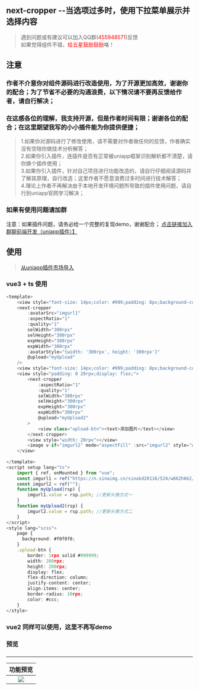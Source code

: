 
## next-cropper --当选项过多时，使用下拉菜单展示并选择内容

> 遇到问题或有建议可以加入QQ群(<font color=#f00>455948571</font>)反馈  
> 如果觉得组件不错，<font color=#f00>给五星鼓励鼓励</font>咯！


## 注意
	
### 作者不介意你对组件源码进行改造使用，为了开源更加高效，谢谢你的配合；为了节省不必要的沟通浪费，以下情况请不要再反馈给作者，请自行解决；
### 在这感各位的理解，我支持开源，但是作者时间有限；谢谢各位的配合；在这里期望我写的小小插件能为你提供便捷；
	
 >  1.如果你对源码进行了修改使用，请不需要对作者做任何的反馈，作者确实没有空陪你做技术分析解答；  
 >  2.如果你引入插件，连插件是否有正常被uniapp框架识别解析都不清楚，请你换个插件使用；  
 >  3.如果你引入插件，针对自己项目进行功能改造的，请自行仔细阅读源码并了解其原理，自行改造；这里作者不愿意浪费过多时间进行技术解答；  
 >  4.理论上作者不再解决由于本地开发环境问题所导致的插件使用问题，请自行到uniapp官网学习解决；

### 如果有使用问题请加群

注意：如果插件问题，请务必给一个完整的复现demo，谢谢配合；
[点击链接加入群聊前端开发（uniapp插件）】](https://qm.qq.com/q/S1bJzQfJAG)

## 使用

>[从uniapp插件市场导入](https://ext.dcloud.net.cn/plugin?name=next-cropper)

### vue3 + ts 使用

```ts
<template>
	<view style="font-size: 14px;color: #999;padding: 8px;background-color: #fff;margin-bottom: 6px"><text>1、默认使用方式</text></view>
	<next-cropper 
		:avatarSrc="imgurl1" 
		:aspectRatio="1" 
		:quality="1"
		selWidth="300rpx"
		selHeight="300rpx"
		expHeight="300rpx"
		expWidth="300rpx"
		:avatarStyle="{width: '300rpx', height: '300rpx'}"
		@upload="myUpload"
	/>
	<view style="font-size: 14px;color: #999;padding: 8px;background-color: #fff;margin-bottom: 6px"><text>2、自定义使用方式</text></view>
	<view style="padding: 0 20rpx;display: flex;">
		<next-cropper
			:aspectRatio="1" 
			:quality="1"
			selWidth="300rpx"
			selHeight="300rpx"
			expHeight="300rpx"
			expWidth="300rpx"
			@upload="myUpload2"
		>
			<view class="upload-btn"><text>添加图片</text></view>
		</next-cropper>
		<view style="width: 20rpx"></view>
		<image v-if="imgurl2" mode="aspectFill" :src="imgurl2" style="width: 300rpx;height: 300rpx;"  />
	</view>
	
</template>
<script setup lang="ts">
	import { ref, onMounted } from "vue";
	const imgurl1 = ref("https://n.sinaimg.cn/sinakd20116/524/w662h662/20240323/f976-72df1b4969a54b98722af12d17d4c5e7.jpg");
	const imgurl2 = ref("");
	function myUpload(rsp) {
		imgurl1.value = rsp.path; //更新头像方式一
	}
	function myUpload2(rsp) {
		imgurl2.value = rsp.path; //更新头像方式二
	}
</script>
<style lang="scss">
	page {
	  background: #f0f0f0;
	}
	.upload-btn {
		border: 1rpx solid #999999;
		width: 200rpx;
		height: 200rpx;
		display: flex;
		flex-direction: column;
		justify-content: center;
		align-items: center;
		border-radius: 10rpx;
		color: #ccc;
	}
</style>
```

### vue2 同样可以使用，这里不再写demo



### 预览
### 
***

|                 						功能预览               				   		          	  |
| :---------------------------------------------------------------------------: |
| ![](https://lixueshiaa.github.io/webtest/www/static/next-cropper.gif)   |



		
